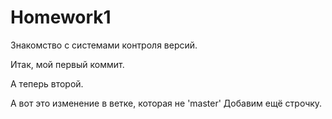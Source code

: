 # Homework1
Знакомство с системами контроля версий. 

Итак, мой первый коммит. 

А теперь второй. 

А вот это изменение в ветке, которая не 'master'
Добавим ещё строчку.
